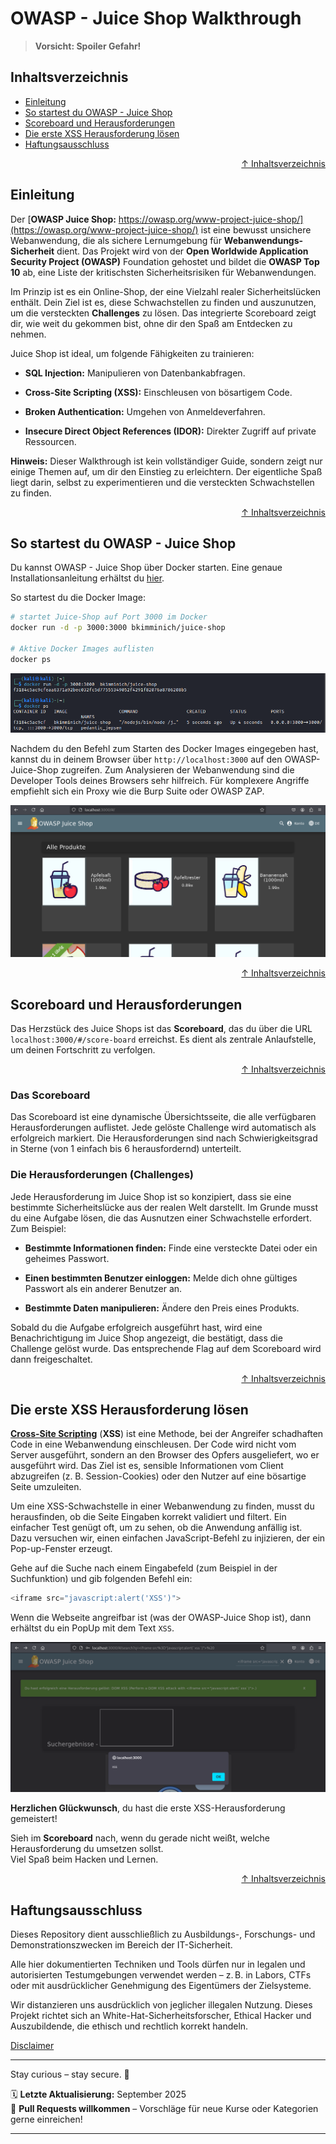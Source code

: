 # OWASP - Juice Shop Walkthrough

> **Vorsicht: Spoiler Gefahr!**


## Inhaltsverzeichnis
- [Einleitung](#einleitung)
- [So startest du OWASP - Juice Shop](#so-startest-du-owasp---juice-shop)
- [Scoreboard und Herausforderungen](#scoreboard-und-herausforderungen)
- [Die erste XSS Herausforderung lösen](#die-erste-xss-herausforderung-lösen)
- [Haftungsausschluss](#haftungsausschluss)


<div align=right>

[↑ Inhaltsverzeichnis](#inhaltsverzeichnis)

</div>

## Einleitung

Der [**OWASP Juice Shop:** https://owasp.org/www-project-juice-shop/](https://owasp.org/www-project-juice-shop/) ist eine bewusst unsichere Webanwendung, die als sichere Lernumgebung für **Webanwendungs-Sicherheit** dient. Das Projekt wird von der **Open Worldwide Application Security Project (OWASP)** Foundation gehostet und bildet die **OWASP Top 10** ab, eine Liste der kritischsten Sicherheitsrisiken für Webanwendungen.

Im Prinzip ist es ein Online-Shop, der eine Vielzahl realer Sicherheitslücken enthält. Dein Ziel ist es, diese Schwachstellen zu finden und auszunutzen, um die versteckten **Challenges** zu lösen. Das integrierte Scoreboard zeigt dir, wie weit du gekommen bist, ohne dir den Spaß am Entdecken zu nehmen.

Juice Shop ist ideal, um folgende Fähigkeiten zu trainieren:

- **SQL Injection:** Manipulieren von Datenbankabfragen.

- **Cross-Site Scripting (XSS):** Einschleusen von bösartigem Code.

- **Broken Authentication:** Umgehen von Anmeldeverfahren.

- **Insecure Direct Object References (IDOR):** Direkter Zugriff auf private Ressourcen.

**Hinweis:** Dieser Walkthrough ist kein vollständiger Guide, sondern zeigt nur einige Themen auf, um dir den Einstieg zu erleichtern. Der eigentliche Spaß liegt darin, selbst zu experimentieren und die versteckten Schwachstellen zu finden.



<div align=right>

[↑ Inhaltsverzeichnis](#inhaltsverzeichnis)

</div>

## So startest du OWASP - Juice Shop

Du kannst OWASP - Juice Shop über Docker starten. Eine genaue Installationsanleitung erhältst du [hier](/09-practice-labs/owasp/juiceShop/owasp-juice-shop_install.md).

So startest du die Docker Image:
```bash
# startet Juice-Shop auf Port 3000 im Docker
docker run -d -p 3000:3000 bkimminich/juice-shop

# Aktive Docker Images auflisten
docker ps
```

![Docker Image starten](/09-practice-labs/ressourcen/pictures/owasp/juiceshop/juiceshop.png)


Nachdem du den Befehl zum Starten des Docker Images eingegeben hast, kannst du in deinem Browser über `http://localhost:3000` auf den OWASP-Juice-Shop zugreifen. Zum Analysieren der Webanwendung sind die Developer Tools deines Browsers sehr hilfreich. Für komplexere Angriffe empfiehlt sich ein Proxy wie die Burp Suite oder OWASP ZAP.

![OWASP Juice Shop über den Browser starten](/09-practice-labs/ressourcen/pictures/owasp/juiceshop/juiceshop2.png)


<div align=right>

[↑ Inhaltsverzeichnis](#inhaltsverzeichnis)

</div>

## Scoreboard und Herausforderungen

Das Herzstück des Juice Shops ist das **Scoreboard**, das du über die URL `localhost:3000/#/score-board` erreichst. Es dient als zentrale Anlaufstelle, um deinen Fortschritt zu verfolgen.


<div align=right>

[↑ Inhaltsverzeichnis](#inhaltsverzeichnis)

</div>

### Das Scoreboard

Das Scoreboard ist eine dynamische Übersichtsseite, die alle verfügbaren Herausforderungen auflistet. Jede gelöste Challenge wird automatisch als erfolgreich markiert. Die Herausforderungen sind nach Schwierigkeitsgrad in Sterne (von 1 einfach bis 6 herausfordernd) unterteilt.


### Die Herausforderungen (Challenges)

Jede Herausforderung im Juice Shop ist so konzipiert, dass sie eine bestimmte Sicherheitslücke aus der realen Welt darstellt. Im Grunde musst du eine Aufgabe lösen, die das Ausnutzen einer Schwachstelle erfordert. Zum Beispiel:

- **Bestimmte Informationen finden:** Finde eine versteckte Datei oder ein geheimes Passwort.

- **Einen bestimmten Benutzer einloggen:** Melde dich ohne gültiges Passwort als ein anderer Benutzer an.

- **Bestimmte Daten manipulieren:** Ändere den Preis eines Produkts.

Sobald du die Aufgabe erfolgreich ausgeführt hast, wird eine Benachrichtigung im Juice Shop angezeigt, die bestätigt, dass die Challenge gelöst wurde. Das entsprechende Flag auf dem Scoreboard wird dann freigeschaltet.


<div align=right>

[↑ Inhaltsverzeichnis](#inhaltsverzeichnis)

</div>

## Die erste XSS Herausforderung lösen

[**Cross-Site Scripting**](/03-web-security/angriffe/schwachstellen/xss.md) (**XSS**) ist eine Methode, bei der Angreifer schadhaften Code in eine Webanwendung einschleusen. Der Code wird nicht vom Server ausgeführt, sondern an den Browser des Opfers ausgeliefert, wo er ausgeführt wird. Das Ziel ist es, sensible Informationen vom Client abzugreifen (z. B. Session-Cookies) oder den Nutzer auf eine bösartige Seite umzuleiten.

Um eine XSS-Schwachstelle in einer Webanwendung zu finden, musst du herausfinden, ob die Seite Eingaben korrekt validiert und filtert. Ein einfacher Test genügt oft, um zu sehen, ob die Anwendung anfällig ist. Dazu versuchen wir, einen einfachen JavaScript-Befehl zu injizieren, der ein Pop-up-Fenster erzeugt.

Gehe auf die Suche nach einem Eingabefeld (zum Beispiel in der Suchfunktion) und gib folgenden Befehl ein:

```js
<iframe src="javascript:alert('XSS')">
```

Wenn die Webseite angreifbar ist (was der OWASP-Juice Shop ist), dann erhältst du ein PopUp mit dem Text `XSS`.

![XSS-Angriff auf OWASP-Juice Shop zeigt PopUp wie erwartet](/09-practice-labs/ressourcen/pictures/owasp/juiceshop/juiceshop3.png)


**Herzlichen Glückwunsch**, du hast die erste XSS-Herausforderung gemeistert!

Sieh im **Scoreboard** nach, wenn du gerade nicht weißt, welche Herausforderung du umsetzen sollst.  
Viel Spaß beim Hacken und Lernen.



<div align=right>

[↑ Inhaltsverzeichnis](#inhaltsverzeichnis)

</div>

## Haftungsausschluss

Dieses Repository dient ausschließlich zu Ausbildungs-, Forschungs- und Demonstrationszwecken im Bereich der IT-Sicherheit.

Alle hier dokumentierten Techniken und Tools dürfen nur in legalen und autorisierten Testumgebungen verwendet werden – z. B. in Labors, CTFs oder mit ausdrücklicher Genehmigung des Eigentümers der Zielsysteme.

Wir distanzieren uns ausdrücklich von jeglicher illegalen Nutzung.
Dieses Projekt richtet sich an White-Hat-Sicherheitsforscher, Ethical Hacker und Auszubildende, die ethisch und rechtlich korrekt handeln.

[Disclaimer](/00-disclaimer/disclaimer.md)

--- 

Stay curious – stay secure. 🔐

🗓️ **Letzte Aktualisierung:** September 2025  
🤝 **Pull Requests willkommen** – Vorschläge für neue Kurse oder Kategorien gerne einreichen!

---
